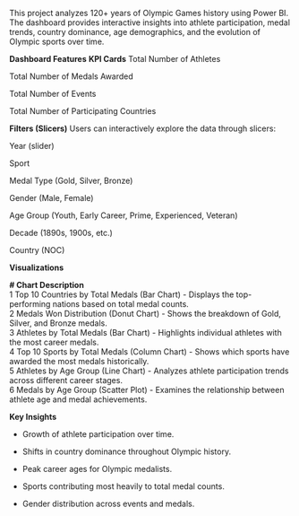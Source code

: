 This project analyzes 120+ years of Olympic Games history using Power BI.
The dashboard provides interactive insights into athlete participation, medal trends, country dominance, age demographics, and the evolution of Olympic sports over time.

**Dashboard Features**
**KPI Cards**
Total Number of Athletes

Total Number of Medals Awarded

Total Number of Events

Total Number of Participating Countries

**Filters (Slicers)**
Users can interactively explore the data through slicers:

Year (slider)

Sport

Medal Type (Gold, Silver, Bronze)

Gender (Male, Female)

Age Group (Youth, Early Career, Prime, Experienced, Veteran)

Decade (1890s, 1900s, etc.)

Country (NOC)

**Visualizations**

**#	Chart	Description** </br>
1	Top 10 Countries by Total Medals (Bar Chart)	- Displays the top-performing nations based on total medal counts. </br>
2	Medals Won Distribution (Donut Chart)	- Shows the breakdown of Gold, Silver, and Bronze medals. </br>
3	Athletes by Total Medals (Bar Chart)	- Highlights individual athletes with the most career medals. </br>
4	Top 10 Sports by Total Medals (Column Chart) -	Shows which sports have awarded the most medals historically. </br>
5	Athletes by Age Group (Line Chart) -	Analyzes athlete participation trends across different career stages. </br>
6	Medals by Age Group (Scatter Plot)	- Examines the relationship between athlete age and medal achievements. </br>

**Key Insights**
* Growth of athlete participation over time.

* Shifts in country dominance throughout Olympic history.

* Peak career ages for Olympic medalists.

* Sports contributing most heavily to total medal counts.

* Gender distribution across events and medals.
